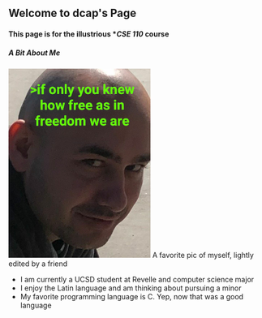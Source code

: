 ## Welcome to dcap's Page
#### This page is for the illustrious **CSE 110* course

##### A Bit About Me
![a pic of me](/img/freedom_scaled.png)
A favorite pic of myself, lightly edited by a friend

* I am currently a UCSD student at Revelle and computer science major
* I enjoy the Latin language and am thinking about pursuing a minor
* My favorite programming language is C. Yep, now that was a good language

